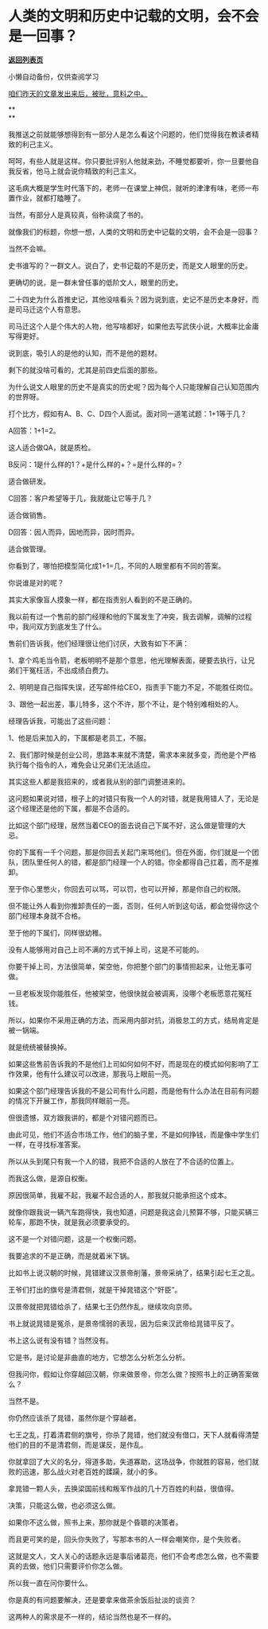 # 人类的文明和历史中记载的文明，会不会是一回事？

[**返回列表页**](/gzh/记忆承载3)

小懒自动备份，仅供查阅学习

[咱们昨天的文章发出来后，被批，意料之中。](http://mp.weixin.qq.com/s?__biz=MzU3NDc5Nzc0NQ==&mid=2247504733&idx=2&sn=cd89c56650814e09263ca9f83f5c1869&chksm=fd2e7183ca59f895a6c2c0cef01b804bd5e7cf1b666a8e2fa7daa3a6843a3a207aa9b3a5b1a2&scene=21#wechat_redirect)

 **  
**

我推送之前就能够想得到有一部分人是怎么看这个问题的，他们觉得我在教读者精致的利己主义。  

  

呵呵，有些人就是这样。你只要批评别人他就来劲，不睡觉都要听，你一旦要他自我反省，他马上就会说你精致的利己主义。

  

这毛病大概是学生时代落下的，老师一在课堂上神侃，就听的津津有味，老师一布置作业，就都打瞌睡了。

  

当然，有部分人是真较真，俗称读腐了书的。

  

就像我们的标题，你想一想，人类的文明和历史中记载的文明，会不会是一回事？

  

当然不会嘛。

  

史书谁写的？一群文人。说白了，史书记载的不是历史，而是文人眼里的历史。

  

更确切的说，是一群未曾任事的低阶文人，眼里的历史。

  

二十四史为什么首推史记，其他没啥看头？因为说到底，史记不是历史本身好，而是司马迁这个人有意思。

  

司马迁这个人是个伟大的人物，他写啥都好，如果他去写武侠小说，大概率比金庸写得更好。

  

说到底，吸引人的是他的认知，而不是他的题材。

  

剩下的就没啥可看的，尤其是前四史后面的那些。  

  

为什么说文人眼里的历史不是真实的历史呢？因为每个人只能理解自己认知范围内的世界呀。

  

打个比方，假如有A、B、C、D四个人面试。面对同一道笔试题：1+1等于几？

  

A回答：1+1=2。

这人适合做QA，就是质检。

  

B反问：1是什么样的1？+是什么样的+？=是什么样的=？

适合做研发。

  

C回答：客户希望等于几，我就能让它等于几？

适合做销售。

  

D回答：因人而异，因地而异，因时而异。

适合做管理。

  

你看到了，哪怕把模型简化成1+1=几，不同的人眼里都有不同的答案。

  

你说谁是对的呢？

  

其实大家像盲人摸象一样，都在指责别人看到的不是正确的。  

  

我以前有过一个售前的部门经理和他的下属发生了冲突，我去调解，调解的过程中，我问双方到底发生了什么。

  

售前们告诉我，他们经理很让他们讨厌，大致有如下不满：

1、拿个鸡毛当令箭，老板明明不是那个意思，他光理解表面，硬要去执行，让兄弟们干冤枉活，不出成绩白费力。

2、明明是自己指挥失误，还写邮件给CEO，指责手下能力不足，不能胜任岗位。

3、跟他一起出差，事儿特多，这个不许，那个不让，是个特别难相处的人。

  

经理告诉我，可能出了这些问题：

1、他是后来加入的，下属都是老员工，不服。

2、我们那时候是创业公司，思路本来就不清楚，需求本来就多变，而他是个严格执行每个指令的人，难免会让兄弟们无法适应。

  

其实这些人都是我招来的，或者我从别的部门调整进来的。

  

这问题如果说对错，根子上的对错只有我一个人的对错，就是我用错人了，无论是这个经理还是他的下属，都是不合适的。

  

比如这个部门经理，居然当着CEO的面去说自己下属不好，这么做是管理的大忌。

  

你的下属有一千个问题，那是你回去关起门来骂他们。但在外面，你们就是一个团队，团队里任何人的错，都是部门经理一个人的错。你全都得自己扛着，而不是推卸。

  

至于你心里憋火，你回去可以骂，可以罚，也可以开掉，那是你自己的权限。

  

但不能让外人看到你推卸责任的一面，否则，任何人听到这句话，都会觉得你这个部门经理本身就不合格。

  

至于他的下属们，同样很幼稚。

  

没有人能够用对自己上司不满的方式干掉上司，这是不可能的。

  

你要干掉上司，方法很简单，架空他，你把整个部门的事情担起来，让他无事可做。

  

一旦老板发现你能胜任，他被架空，他很快就会被调离，没哪个老板愿意花冤枉钱。

  

所以，如果你不采用正确的方法，而采用内部对抗，消极怠工的方式，结局肯定是被一锅端。

  

就是统统被替换掉。

  

如果这些售前告诉我的不是他们上司如何如何不好，而是现在的模式如何影响了工作效果，他有什么建议可以改进，那我马上眼前一亮。

  

如果这个部门经理告诉我的不是公司有什么问题，而是他有什么办法在目前有问题的情况下开展工作，那我同样眼前一亮。

  

但很遗憾，双方跟我讲的，都是个对错问题而已。

  

由此可见，他们不适合市场工作，他们的脑子里，不是如何挣钱，而是像中学生们一样，在寻找标准答案。

  

所以从头到尾只有我一个人的错，我把不合适的人放在了不合适的位置上。

  

而我这么做，是源自权衡。  

  

原因很简单，我雇不起，我雇不起合适的人，那我就只能承担这个成本。  

  

就像你跟我说一辆汽车跑得快，我也知道，问题是我这会儿预算不够，只能买辆三轮车，那跑不快，就是我必须要承受的。  

  

这不是一个对错问题，这是一个权衡问题。  

  

我要追求的不是正确，而是就着米下锅。

  

比如书上说汉朝的时候，晁错建议汉景帝削藩，景帝采纳了，结果引起七王之乱。

  

王爷们打出的旗号是清君侧，就是干掉晁错这个“奸臣”。

  

汉景帝就把晁错给杀了，结果七王仍然作乱，继续攻向京师。

  

书上就说晁错是冤杀，是景帝懦弱的表现，因为后来汉武帝给晁错平反了。

  

书上这么说有没有错？当然没有。

  

它是书，是讨论是非曲直的地方，它想怎么分析怎么分析。

  

但我问你，假如让你穿越回汉朝，你来做景帝，你怎么做？按照书上的正确答案做么？

  

当然不是。

  

你仍然应该杀了晁错，虽然你是个穿越者。

  

七王之乱，打着清君侧的旗号，你杀了晁错，他们就没有借口，天下人就看得清楚他们的目的不是清君侧，而是谋反，是作乱。

  

你就拿回了大义的名分，得道多助，失道寡助，这场战争，你就胜的容易，他们就败的迅速，那么战火对老百姓的蹂躏，就小的多。

  

拿晁错一颗人头，去换梁国前线和叛军作战的几十万百姓的利益，很值得。

  

决策，只能这么做，也必须这么做。

  

如果你不这么做，照书上来，那你就是个昏聩的决策者。

  

而且更可笑的是，回头你失败了，写那本书的人一样会嘲笑你，是个失败者。

  

这就是文人，文人关心的话题永远是事后诸葛亮，他们不会考虑怎么做，也不需要真的去做，他们只需要评价你怎么做。

  

所以我一直在问你要什么。

  

你是真的有问题要解决，还是要拿来做茶余饭后扯淡的谈资？

  

这两种人的需求是不一样的，结论当然也是不一样的。

